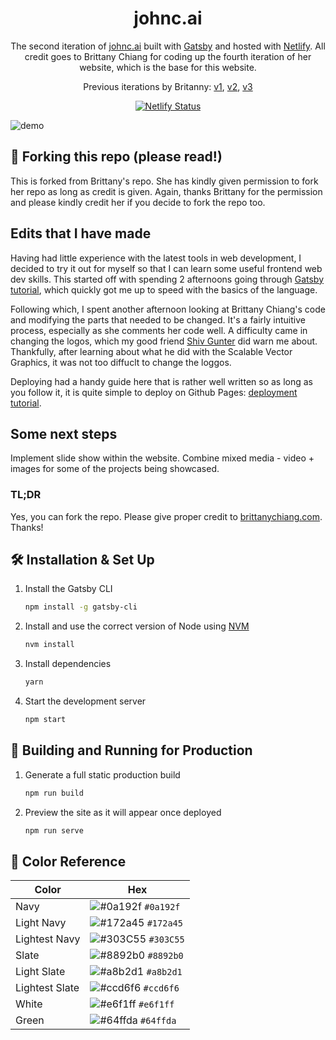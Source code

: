 <h1 align="center">
  johnc.ai
</h1>
<p align="center">
  The second iteration of <a href="https://johnc.ai" target="_blank">johnc.ai</a> built with <a href="https://www.gatsbyjs.org/" target="_blank">Gatsby</a> and hosted with <a href="https://www.netlify.com/" target="_blank">Netlify</a>. All credit goes to Brittany Chiang for coding up the fourth iteration of her website, which is the base for this website.
</p>
<p align="center">
  Previous iterations by Britanny:
  <a href="https://github.com/bchiang7/v1" target="_blank">v1</a>,
  <a href="https://github.com/bchiang7/v2" target="_blank">v2</a>,
  <a href="https://github.com/bchiang7/bchiang7.github.io" target="_blank">v3</a>
</p>
<p align="center">
  <a href="https://app.netlify.com/sites/brittanychiang/deploys" target="_blank">
    <img src="https://api.netlify.com/api/v1/badges/1963b488-7b78-48c9-9e2d-6fb5e47ab3af/deploy-status" alt="Netlify Status" />
  </a>
</p>

![demo](https://raw.githubusercontent.com/johncai117/johncai117.github.io/main/src/images/demo.png)

## 🚨 Forking this repo (please read!)

This is forked from Brittany's repo. She has kindly given permission to fork her repo as long as credit is given. Again, thanks Brittany for the permission and please kindly credit her if you decide to fork the repo too.

## Edits that I have made

Having had little experience with the latest tools in web development, I decided to try it out for myself so that I can learn some useful frontend web dev skills. This started off with spending 2 afternoons going through <a href="https://www.gatsbyjs.com/tutorial/" target="_blank">Gatsby tutorial</a>, which quickly got me up to speed with the basics of the language.

Following which, I spent another afternoon looking at Brittany Chiang's code and modifying the parts that needed to be changed. It's a fairly intuitive process, especially as she comments her code well. A difficulty came in changing the logos, which my good friend <a href="https://github.com/hivestrung" target="_blank">Shiv Gunter</a> did warn me about. Thankfully, after learning about what he did with the Scalable Vector Graphics, it was not too diffuclt to change the loggos.

Deploying had a handy guide here that is rather well written so as long as you follow it, it is quite simple to deploy on Github Pages: <a href="https://www.gatsbyjs.com/docs/how-gatsby-works-with-github-pages/" target="_blank"> deployment tutorial</a>.

## Some next steps

Implement slide show within the website.
Combine mixed media - video + images for some of the projects being showcased.

### TL;DR

Yes, you can fork the repo. Please give proper credit to [brittanychiang.com](https://brittanychiang.com). Thanks!

## 🛠 Installation & Set Up

1. Install the Gatsby CLI

   ```sh
   npm install -g gatsby-cli
   ```

2. Install and use the correct version of Node using [NVM](https://github.com/nvm-sh/nvm)

   ```sh
   nvm install
   ```

3. Install dependencies

   ```sh
   yarn
   ```

4. Start the development server

   ```sh
   npm start
   ```

## 🚀 Building and Running for Production

1. Generate a full static production build

   ```sh
   npm run build
   ```

1. Preview the site as it will appear once deployed

   ```sh
   npm run serve
   ```

## 🎨 Color Reference

| Color          | Hex                                                                |
| -------------- | ------------------------------------------------------------------ |
| Navy           | ![#0a192f](https://via.placeholder.com/10/0a192f?text=+) `#0a192f` |
| Light Navy     | ![#172a45](https://via.placeholder.com/10/0a192f?text=+) `#172a45` |
| Lightest Navy  | ![#303C55](https://via.placeholder.com/10/303C55?text=+) `#303C55` |
| Slate          | ![#8892b0](https://via.placeholder.com/10/8892b0?text=+) `#8892b0` |
| Light Slate    | ![#a8b2d1](https://via.placeholder.com/10/a8b2d1?text=+) `#a8b2d1` |
| Lightest Slate | ![#ccd6f6](https://via.placeholder.com/10/ccd6f6?text=+) `#ccd6f6` |
| White          | ![#e6f1ff](https://via.placeholder.com/10/e6f1ff?text=+) `#e6f1ff` |
| Green          | ![#64ffda](https://via.placeholder.com/10/64ffda?text=+) `#64ffda` |
